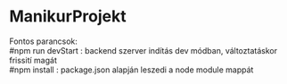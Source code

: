 # ManikurProjekt

Fontos parancsok:\
  #npm run devStart : backend szerver indítás dev módban, változtatáskor frissití magát\
  #npm install : package.json alapján leszedi a node module mappát
